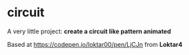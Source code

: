 # circuit

A very little project: **create a circuit like pattern animated**

Based at https://codepen.io/loktar00/pen/LjCJn from **Loktar4**

